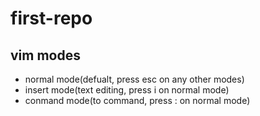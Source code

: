 # first-repo

## vim modes

- normal mode(defualt, press esc on any other modes)
- insert mode(text editing, press i on normal mode)
- conmand mode(to command, press : on normal mode)
